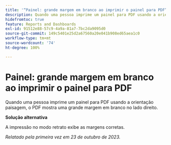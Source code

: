 ```yaml
---
title: '“Painel: grande margem em branco ao imprimir o painel para PDF”'
description: Quando uma pessoa imprime um painel para PDF usando a orientação paisagem, o PDF mostra uma grande margem em branco no lado direito.
hidefromtoc: true
feature: Reports and Dashboards
exl-id: 91512e88-57c9-4a9a-81a7-7bc2da9095d0
source-git-commit: 149c5401e25d2a67560a20e041b908ed65aea1c0
workflow-type: tm+mt
source-wordcount: '74'
ht-degree: 100%

---
```


# Painel: grande margem em branco ao imprimir o painel para PDF

<!--Article by request-->

Quando uma pessoa imprime um painel para PDF usando a orientação paisagem, o PDF mostra uma grande margem em branco no lado direito.

**Solução alternativa**

A impressão no modo retrato exibe as margens corretas.

_Relatado pela primeira vez em 23 de outubro de 2023._
